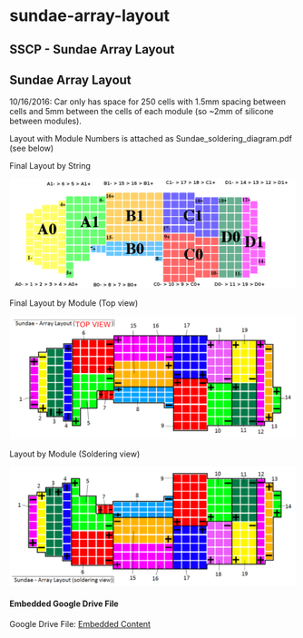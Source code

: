# sundae-array-layout

## SSCP - Sundae Array Layout

## Sundae Array Layout

10/16/2016: Car only has space for 250 cells with 1.5mm spacing between cells and 5mm between the cells of each module (so \~2mm of silicone between modules).&#x20;

Layout with Module Numbers is attached as Sundae\_soldering\_diagram.pdf (see below)

Final Layout by String

![](../../../../assets/image_e2787a93f3.png)

Final Layout by Module (Top view)

![](../../../../assets/image_b63f8520a7.png)

Layout by Module (Soldering view)

![](../../../../assets/image_cff7da2850.png)

#### Embedded Google Drive File

Google Drive File: [Embedded Content](https://drive.google.com/embeddedfolderview?id=1NdjNnepWcfwL98BwrxLZHDsqnsv_iYXI#list)
